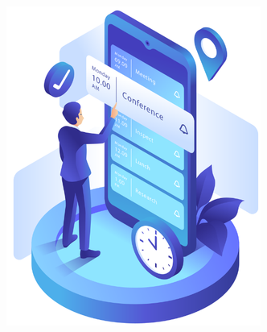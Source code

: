 <img src="https://github.com/mcban34/react-Firebase-TodoApp/blob/main/public/img/register-right.png">
